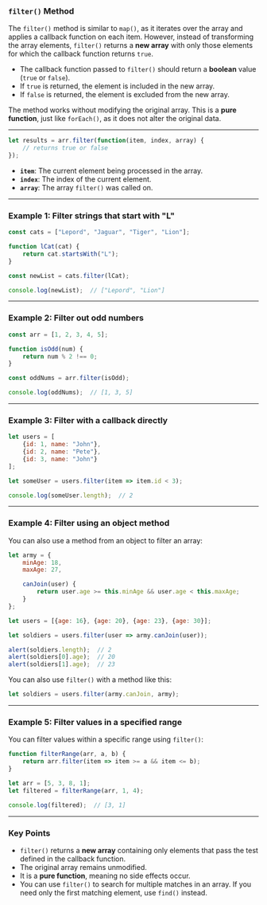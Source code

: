 
### `filter()` Method

The `filter()` method is similar to `map()`, as it iterates over the array and applies a callback function on each item. However, instead of transforming the array elements, `filter()` returns a **new array** with only those elements for which the callback function returns `true`.

- The callback function passed to `filter()` should return a **boolean** value (`true` or `false`).
- If `true` is returned, the element is included in the new array.
- If `false` is returned, the element is excluded from the new array.

The method works without modifying the original array. This is a **pure function**, just like `forEach()`, as it does not alter the original data.

---

```js
let results = arr.filter(function(item, index, array) {
    // returns true or false
});
```

- **`item`**: The current element being processed in the array.
- **`index`**: The index of the current element.
- **`array`**: The array `filter()` was called on.

---

### Example 1: Filter strings that start with "L"

```js
const cats = ["Lepord", "Jaguar", "Tiger", "Lion"];

function lCat(cat) {
    return cat.startsWith("L");
}

const newList = cats.filter(lCat);

console.log(newList);  // ["Lepord", "Lion"]
```

---

### Example 2: Filter out odd numbers

```js
const arr = [1, 2, 3, 4, 5];

function isOdd(num) {
    return num % 2 !== 0;
}

const oddNums = arr.filter(isOdd);

console.log(oddNums);  // [1, 3, 5]
```

---

### Example 3: Filter with a callback directly

```js
let users = [
    {id: 1, name: "John"},
    {id: 2, name: "Pete"},
    {id: 3, name: "John"}
];

let someUser = users.filter(item => item.id < 3);

console.log(someUser.length);  // 2
```

---

### Example 4: Filter using an object method

You can also use a method from an object to filter an array:

```js
let army = {
    minAge: 18,
    maxAge: 27,

    canJoin(user) {
        return user.age >= this.minAge && user.age < this.maxAge;
    }
};

let users = [{age: 16}, {age: 20}, {age: 23}, {age: 30}];

let soldiers = users.filter(user => army.canJoin(user));

alert(soldiers.length);  // 2
alert(soldiers[0].age);  // 20
alert(soldiers[1].age);  // 23
```

You can also use `filter()` with a method like this:

```js
let soldiers = users.filter(army.canJoin, army);
```

---

### Example 5: Filter values in a specified range

You can filter values within a specific range using `filter()`:

```js
function filterRange(arr, a, b) {
    return arr.filter(item => item >= a && item <= b);
}

let arr = [5, 3, 8, 1];
let filtered = filterRange(arr, 1, 4);

console.log(filtered);  // [3, 1]
```

---

### Key Points

- `filter()` returns a **new array** containing only elements that pass the test defined in the callback function.
- The original array remains unmodified.
- It is a **pure function**, meaning no side effects occur.
- You can use `filter()` to search for multiple matches in an array. If you need only the first matching element, use `find()` instead.


